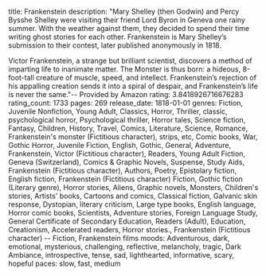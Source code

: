 title: Frankenstein
description: "Mary Shelley (then Godwin) and Percy Bysshe Shelley were visiting their friend Lord Byron in Geneva one rainy summer. With the weather against them, they decided to spend their time writing ghost stories for each other. Frankenstein is Mary Shelley’s submission to their contest, later published anonymously in 1818.

Victor Frankenstein, a strange but brilliant scientist, discovers a method of imparting life to inanimate matter. The Monster is thus born: a hideous, 8-foot-tall creature of muscle, speed, and intellect. Frankenstein’s rejection of his appalling creation sends it into a spiral of despair, and Frankenstein’s life is never the same."-- Provided by Amazon 
rating: 3.8418926716676283
rating_count: 1733
pages: 269
release_date: 1818-01-01
genres: Fiction, Juvenile Nonfiction, Young Adult, Classics, Horror, Thriller, classic, psychological horror, Psychological thriller, Horror tales, Science fiction, Fantasy, Children, History, Travel, Comics, Literature, Science, Romance, Frankenstein's monster (Fictitious character), strips, etc, Comic books, War, Gothic Horror, Juvenile Fiction, English, Gothic, General, Adventure, Frankenstein, Victor (Fictitious character), Readers, Young Adult Fiction, Geneva (Switzerland), Comics & Graphic Novels, Suspense, Study Aids, Frankenstein (Fictitious character), Authors, Poetry, Epistolary fiction, English fiction, Frankenstein (Fictitious character) Fiction, Gothic fiction (Literary genre), Horror stories, Aliens, Graphic novels, Monsters, Children's stories, Artists' books, Cartoons and comics, Classical fiction, Galvanic skin response, Dystopian, literary criticism, Large type books, English language, Horror comic books, Scientists, Adventure stories, Foreign Language Study, General Certificate of Secondary Education, Readers (Adult), Education, Creationism, Accelerated readers, Horror stories., Frankenstein (Fictitious character) -- Fiction, Frankenstein films
moods: Adventurous, dark, emotional, mysterious, challenging, reflective, melancholy, tragic, Dark Ambiance, introspective, tense, sad, lighthearted, informative, scary, hopeful
paces: slow, fast, medium